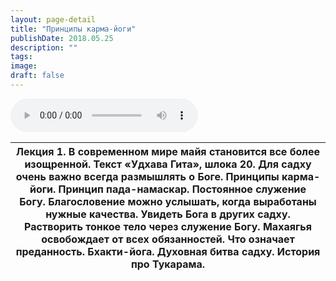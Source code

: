 ```yaml
---
layout: page-detail
title: "Принципы карма-йоги"
publishDate: 2018.05.25
description: ""
tags:
image:
draft: false
---
```


<audio title="2018.05.25 - Принципы карма-йоги.mp3" src="/upload/iblock/8f0/8f05e7f04e2799142d6bd1ce3664e494.mp3" controls=""></audio>

| Лекция 1\. В современном мире майя становится все более изощренной. Текст «Удхава Гита», шлока 20\. Для садху очень важно всегда размышлять о Боге. Принципы карма-йоги. Принцип пада-намаскар. Постоянное служение Богу. Благословение можно услышать, когда выработаны нужные качества. Увидеть Бога в других садху. Растворить тонкое тело через служение Богу. Махаягья освобождает от всех обязанностей. Что означает преданность. Бхакти-йога. Духовная битва садху. История про Тукарама. |
| ------------------------------------------------------------------------------------------------------------------------------------------------------------------------------------------------------------------------------------------------------------------------------------------------------------------------------------------------------------------------------------------------------------------------------------------------------------------------------------------------ |

  
